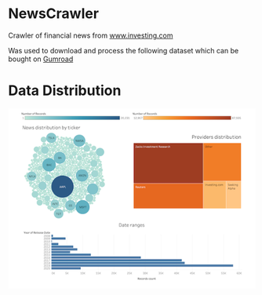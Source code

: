 # NewsCrawler
Crawler of financial news from www.investing.com

Was used to download and process the following dataset which can be bought on [Gumroad](https://henadzirabkin.gumroad.com/l/ovzes)


# Data Distribution
![Data Distribution](img.png)
